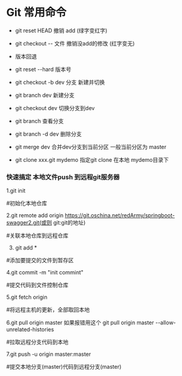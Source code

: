 
# Git 常用命令


- git reset HEAD 撤销 add (绿字变红字)
- git checkout -- 文件 撤销没add的修改 (红字变无)
- 版本回退
- git reset --hard 版本号
- git checkout -b dev 分支 新建并切换  

- git branch dev 新建分支
- git checkout dev 切换分支到dev
- git branch 查看分支
- git branch -d dev 删除分支
- git merge dev 合并dev分支到当前分区  一般当前分区为 master  
- git clone xxx.git mydemo  指定git clone 在本地 mydemo目录下  


### 快速搞定 本地文件push 到远程git服务器 ###
1.git init

#初始化本地仓库

2.git remote add origin https://git.oschina.net/redArmy/springboot-swagger2.git(或则 git:git的地址)

#关联本地仓库到远程仓库

3. git add *

#添加要提交的文件到暂存区

4.git commit -m "init commint"

#提交代码到文件控制仓库

5.git fetch origin

#将远程主机的更新，全部取回本地 

6.git pull origin master    如果报错用这个 git pull origin master --allow-unrelated-histories

#拉取远程分支代码到本地

7.git push -u origin master:master

#提交本地分支(master)代码到远程分支(master)